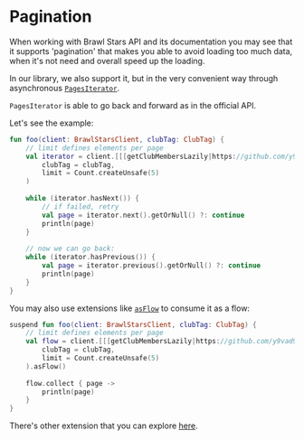 # Pagination
When working with Brawl Stars API and its documentation you may
see that it supports 'pagination' that makes you able to avoid
loading too much data, when it's not need and overall speed up
the loading.

In our library, we also support it, but in the very convenient way
through asynchronous [`PagesIterator`](https://github.com/y9vad9/brawlstars-api/blob/master/core/src/commonMain/kotlin/com/y9vad9/bsapi/types/pagination/PagesIterator.kt).

`PagesIterator` is able to go back and forward as in the official API.

Let's see the example:
```kotlin
fun foo(client: BrawlStarsClient, clubTag: ClubTag) {
    // limit defines elements per page
    val iterator = client.[[[getClubMembersLazily|https://github.com/y9vad9/brawlstars-api/blob/45cb691a7e3930b3ee2610f3aaf9b570a856488f/core/src/commonMain/kotlin/com/y9vad9/bsapi/BrawlStarsClient.kt#L115]]](
        clubTag = clubTag,
        limit = Count.createUnsafe(5)
    )
    
    while (iterator.hasNext()) {
        // if failed, retry
        val page = iterator.next().getOrNull() ?: continue
        println(page)
    }
    
    // now we can go back:
    while (iterator.hasPrevious()) {
        val page = iterator.previous().getOrNull() ?: continue
        println(page)
    }
}
```
You may also use extensions like [`asFlow`](https://github.com/y9vad9/brawlstars-api/blob/45cb691a7e3930b3ee2610f3aaf9b570a856488f/core/src/commonMain/kotlin/com/y9vad9/bsapi/types/pagination/PagesIterator.kt#L61)
to consume it as a flow:
```Kotlin
suspend fun foo(client: BrawlStarsClient, clubTag: ClubTag) {
    // limit defines elements per page
    val flow = client.[[[getClubMembersLazily|https://github.com/y9vad9/brawlstars-api/blob/45cb691a7e3930b3ee2610f3aaf9b570a856488f/core/src/commonMain/kotlin/com/y9vad9/bsapi/BrawlStarsClient.kt#L115]]](
        clubTag = clubTag,
        limit = Count.createUnsafe(5)
    ).asFlow()
    
    flow.collect { page ->
        println(page)
    }
}
```

There's other extension that you can explore [here](https://github.com/y9vad9/brawlstars-api/blob/master/core/src/commonMain/kotlin/com/y9vad9/bsapi/types/pagination/PagesIterator.kt#L61).